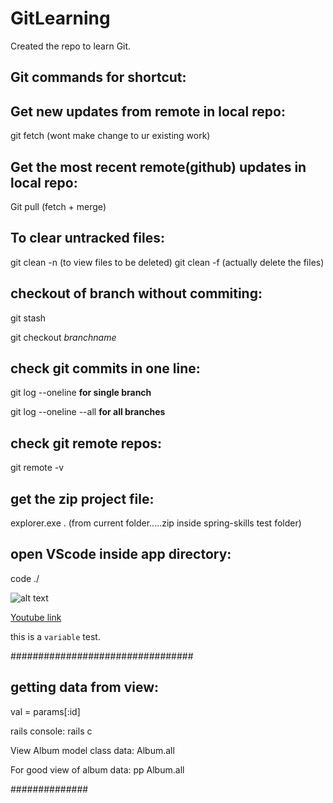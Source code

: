 # GitLearning
Created the repo to learn Git.


## Git commands for shortcut:

## Get new updates from remote in local repo:
git fetch (wont make change to ur existing work)

## Get the most recent remote(github) updates in local repo:
Git pull (fetch + merge)

## To clear untracked files:
git clean -n (to view files to be deleted)
git clean -f (actually delete the files)

## checkout of branch without commiting:
 git stash
 
 git checkout *branchname*

## check git commits in one line:

git log --oneline  **for single branch** 

git log --oneline --all  **for all branches**

## check git remote repos:
git remote -v

## get the zip project file:
explorer.exe . (from current folder.....zip inside spring-skills test folder)

## open VScode inside app directory:
code ./




![alt text](http://picsum.photos/200/200)

 [Youtube link](https://www.youtube.com/watch?v=TPpoJGYlW54)

this is a `variable` test.

#################################
## getting data from view:

val = params[:id]

rails console:
rails c

View Album model class data:
Album.all

For good view of album data:
pp Album.all


##############
